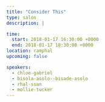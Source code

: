 ```yaml
---
title: "Consider This"
type: salon
description: |

time:
  start: 2018-01-17 16:30:00 +0000
  end: 2018-01-17 18:30:00 +0000
location: ramphal
upcoming: false

speakers:
  - chloe-gabriel
  - bisola-asolo--bisade-asolo
  - rhal-ssan
  - mollie-tucker
---
```

